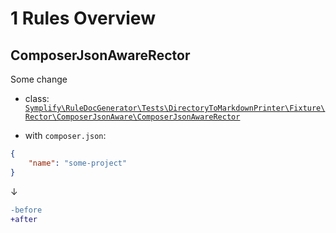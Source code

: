 # 1 Rules Overview

## ComposerJsonAwareRector

Some change

- class: [`Symplify\RuleDocGenerator\Tests\DirectoryToMarkdownPrinter\Fixture\Rector\ComposerJsonAware\ComposerJsonAwareRector`](packages/rule-doc-generator/tests/DirectoryToMarkdownPrinter/Fixture/Rector/ComposerJsonAware/ComposerJsonAwareRector.php)

- with `composer.json`:

```json
{
    "name": "some-project"
}
```

↓

```diff
-before
+after
```

<br>
